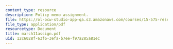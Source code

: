 ```yaml
---
content_type: resource
description: Policy memo assignment.
file: https://ol-ocw-studio-app-qa.s3.amazonaws.com/courses/15-575-research-seminar-in-it-and-organizations-economic-perspectives-spring-2004/12c6028f63f63efab7eef97a285a81ec_march11assign.pdf
file_type: application/pdf
resourcetype: Document
title: march11assign.pdf
uid: 12c6028f-63f6-3efa-b7ee-f97a285a81ec
---
```

